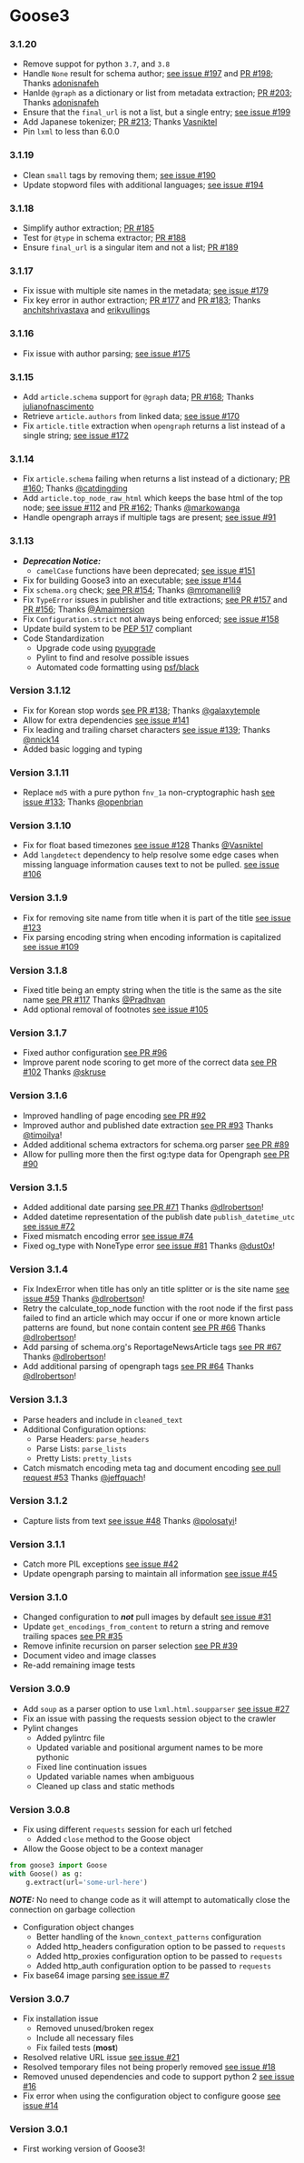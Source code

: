 # Goose3

### 3.1.20

* Remove suppot for python `3.7`, and `3.8`
* Handle `None` result for schema author; [see issue #197](https://github.com/goose3/goose3/issues/197) and [PR #198](https://github.com/goose3/goose3/pull/198); Thanks [adonisnafeh](https://github.com/adonisnafeh)
* Hanlde `@graph` as a dictionary or list from metadata extraction; [PR #203](https://github.com/goose3/goose3/pull/203); Thanks [adonisnafeh](https://github.com/adonisnafeh)
* Ensure that the `final_url` is not a list, but a single entry; [see issue #199](https://github.com/goose3/goose3/issues/199)
* Add Japanese tokenizer; [PR #213](https://github.com/goose3/goose3/pull/213); Thanks [Vasniktel](https://github.com/Vasniktel)
* Pin `lxml` to less than 6.0.0

### 3.1.19

* Clean `small` tags by removing them; [see issue #190](https://github.com/goose3/goose3/issues/190)
* Update stopword files with additional languages; [see issue #194](https://github.com/goose3/goose3/issues/194)

### 3.1.18

* Simplify author extraction; [PR #185](https://github.com/goose3/goose3/pull/185)
* Test for `@type` in schema extractor; [PR #188](https://github.com/goose3/goose3/pull/188)
* Ensure `final_url` is a singular item and not a list; [PR #189](https://github.com/goose3/goose3/pull/189)

### 3.1.17

* Fix issue with multiple site names in the metadata; [see issue #179](https://github.com/goose3/goose3/issues/179)
* Fix key error in author extraction; [PR #177](https://github.com/goose3/goose3/pull/177) and [PR #183](https://github.com/goose3/goose3/pull/183); Thanks [anchitshrivastava](https://github.com/anchitshrivastava) and [erikvullings](https://github.com/erikvullings)

### 3.1.16

* Fix issue with author parsing; [see issue #175](https://github.com/goose3/goose3/issues/175)

### 3.1.15

* Add `article.schema` support for `@graph` data; [PR #168](https://github.com/goose3/goose3/pull/168); Thanks [julianofnascimento](https://github.com/julianofnascimento)
* Retrieve `article.authors` from linked data; [see issue #170](https://github.com/goose3/goose3/pull/170)
* Fix `article.title` extraction when `opengraph` returns a list instead of a single string; [see issue #172](https://github.com/goose3/goose3/pull/172)

### 3.1.14

* Fix `article.schema` failing when returns a list instead of a dictionary; [PR #160](https://github.com/goose3/goose3/pull/160); Thanks [@catdingding](https://github.com/catdingding)
* Add `article.top_node_raw_html` which keeps the base html of the top node; [see issue #112](https://github.com/goose3/goose3/issues/112) and [PR #162](https://github.com/goose3/goose3/pull/162); Thanks [@markowanga](https://github.com/markowanga)
* Handle opengraph arrays if multiple tags are present; [see issue #91](https://github.com/goose3/goose3/issues/91)

### 3.1.13

* ***Deprecation Notice:***
  * `camelCase` functions have been deprecated; [see issue #151](https://github.com/goose3/goose3/issues/151)
* Fix for building Goose3 into an executable; [see issue #144](https://github.com/goose3/goose3/issues/144)
* Fix `schema.org` check; [see PR #154](https://github.com/goose3/goose3/pull/154); Thanks [@mromanelli9](https://github.com/mromanelli9)
* Fix `TypeError` issues in publisher and title extractions; [see PR #157](https://github.com/goose3/goose3/pull/157) and [PR #156](https://github.com/goose3/goose3/pull/156); Thanks [@Amaimersion](https://github.com/Amaimersion)
* Fix `Configuration.strict` not always being enforced; [see issue #158](https://github.com/goose3/goose3/issues/158)
* Update build system to be [PEP 517](https://peps.python.org/pep-0517/) compliant
* Code Standardization
  * Upgrade code using [pyupgrade](https://github.com/asottile/pyupgrade)
  * Pylint to find and resolve possible issues
  * Automated code formatting using [psf/black](https://github.com/psf/black)

### Version 3.1.12

* Fix for Korean stop words [see PR #138](https://github.com/goose3/goose3/pull/138); Thanks [@galaxytemple](https://github.com/galaxytemple)
* Allow for extra dependencies [see issue #141](https://github.com/goose3/goose3/issues/141)
* Fix leading and trailing charset characters [see issue #139](https://github.com/goose3/goose3/issues/139); Thanks [@nnick14](https://github.com/nnick14)
* Added basic logging and typing

### Version 3.1.11

* Replace `md5` with a pure python `fnv_1a` non-cryptographic hash [see issue #133](https://github.com/goose3/goose3/issues/133); Thanks [@openbrian](https://github.com/openbrian)

### Version 3.1.10

* Fix for float based timezones [see issue #128](https://github.com/goose3/goose3/issues/128) Thanks [@Vasniktel](https://github.com/Vasniktel)
* Add `langdetect` dependency to help resolve some edge cases when missing language information causes text to not be pulled. [see issue #106](https://github.com/goose3/goose3/issues/106)

### Version 3.1.9

* Fix for removing site name from title when it is part of the title [see issue #123](https://github.com/goose3/goose3/issues/123)
* Fix parsing encoding string when encoding information is capitalized [see issue #109](https://github.com/goose3/goose3/issues/109)

### Version 3.1.8

* Fixed title being an empty string when the title is the same as the site name [see PR #117](https://github.com/goose3/goose3/pull/117) Thanks [@Pradhvan](https://github.com/Pradhvan)
* Add optional removal of footnotes [see issue #105](https://github.com/goose3/goose3/issues/105)

### Version 3.1.7

* Fixed author configuration [see PR #96](https://github.com/goose3/goose3/pull/96)
* Improve parent node scoring to get more of the correct data [see PR #102](https://github.com/goose3/goose3/pull/102) Thanks [@skruse](https://github.com/skruse)

### Version 3.1.6

* Improved handling of page encoding [see PR #92](https://github.com/goose3/goose3/pull/92)
* Improved author and published date extraction [see PR #93](https://github.com/goose3/goose3/pull/93) Thanks [@timoilya](https://github.com/timoilya)!
* Added additional schema extractors for schema.org parser [see PR #89](https://github.com/goose3/goose3/pull/89)
* Allow for pulling more then the first og:type data for Opengraph [see PR #90](https://github.com/goose3/goose3/pull/90)

### Version 3.1.5

* Added additional date parsing [see PR #71](https://github.com/goose3/goose3/pull/71) Thanks [@dlrobertson](https://github.com/dlrobertson)!
* Added datetime representation of the publish date `publish_datetime_utc` [see issue #72](https://github.com/goose3/goose3/issues/72)
* Fixed mismatch encoding error [see issue #74](https://github.com/goose3/goose3/issues/74)
* Fixed og_type with NoneType error [see issue #81](https://github.com/goose3/goose3/issues/81) Thanks [@dust0x](https://github.com/dust0x)!

### Version 3.1.4

* Fix IndexError when title has only an title splitter or is the site name [see issue #59](https://github.com/goose3/goose3/issues/59) Thanks [@dlrobertson](https://github.com/dlrobertson)!
* Retry the calculate_top_node function with the root node if the first pass failed to find an article which may occur if one or more known article patterns are found, but none contain content [see PR #66](https://github.com/goose3/goose3/pull/66) Thanks [@dlrobertson](https://github.com/dlrobertson)!
* Add parsing of schema.org's ReportageNewsArticle tags [see PR #67](https://github.com/goose3/goose3/pull/67) Thanks [@dlrobertson](https://github.com/dlrobertson)!
* Add additional parsing of opengraph tags [see PR #64](https://github.com/goose3/goose3/pull/64) Thanks [@dlrobertson](https://github.com/dlrobertson)!

### Version 3.1.3

* Parse headers and include in `cleaned_text`
* Additional Configuration options:
  * Parse Headers: `parse_headers`
  * Parse Lists: `parse_lists`
  * Pretty Lists: `pretty_lists`
* Catch mismatch encoding meta tag and document encoding [see pull request #53](https://github.com/goose3/goose3/pull/53) Thanks [@jeffquach](https://github.com/jeffquach)!

### Version 3.1.2

* Capture lists from text [see issue #48](https://github.com/goose3/goose3/issues/48) Thanks [@polosatyi](https://github.com/polosatyi)!

### Version 3.1.1

* Catch more PIL exceptions [see issue #42](https://github.com/goose3/goose3/issues/42)
* Update opengraph parsing to maintain all information [see issue #45](https://github.com/goose3/goose3/issues/45)

### Version 3.1.0

* Changed configuration to ***not*** pull images by default [see issue #31](https://github.com/goose3/goose3/issues/31)
* Update `get_encodings_from_content` to return a string and remove trailing spaces [see PR #35](https://github.com/goose3/goose3/pull/35)
* Remove infinite recursion on parser selection [see PR #39](https://github.com/goose3/goose3/pull/39)
* Document video and image classes
* Re-add remaining image tests

### Version 3.0.9

* Add `soup` as a parser option to use `lxml.html.soupparser` [see issue #27](https://github.com/goose3/goose3/issues/27)
* Fix an issue with passing the requests session object to the crawler
* Pylint changes
  * Added pylintrc file
  * Updated variable and positional argument names to be more pythonic
  * Fixed line continuation issues
  * Updated variable names when ambiguous
  * Cleaned up class and static methods

### Version 3.0.8

* Fix using different `requests` session for each url fetched
  * Added `close` method to the Goose object
* Allow the Goose object to be a context manager

``` python
from goose3 import Goose
with Goose() as g:
    g.extract(url='some-url-here')
```

***NOTE:*** No need to change code as it will attempt to automatically close the connection on garbage collection

* Configuration object changes
  * Better handling of the `known_context_patterns` configuration
  * Added http_headers configuration option to be passed to `requests`
  * Added http_proxies configuration option to be passed to `requests`
  * Added http_auth configuration option to be passed to `requests`
* Fix base64 image parsing [see issue #7](https://github.com/goose3/goose3/issues/7)

### Version 3.0.7

* Fix installation issue
  * Removed unused/broken regex
  * Include all necessary files
  * Fix failed tests (**most**)
* Resolved relative URL issue [see issue #21](https://github.com/goose3/goose3/issues/21)
* Resolved temporary files not being properly removed [see issue #18](https://github.com/goose3/goose3/issues/18)
* Removed unused dependencies and code to support python 2 [see issue #16](https://github.com/goose3/goose3/issues/16)
* Fix error when using the configuration object to configure goose [see issue #14](https://github.com/goose3/goose3/issues/14)

### Version 3.0.1

* First working version of Goose3!
